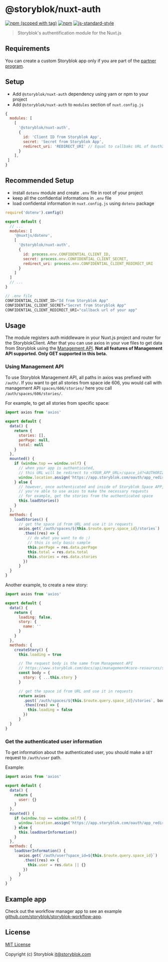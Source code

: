 # @storyblok/nuxt-auth
[![npm (scoped with tag)](https://img.shields.io/npm/v/@storyblok/nuxt-auth/latest.svg?style=flat-square)](https://npmjs.com/package/@storyblok/nuxt-auth)
[![npm](https://img.shields.io/npm/dt/@storyblok/nuxt-auth.svg?style=flat-square)](https://npmjs.com/package/@storyblok/nuxt-auth)
[![js-standard-style](https://img.shields.io/badge/code_style-standard-brightgreen.svg?style=flat-square)](http://standardjs.com)

> Storyblok's authentification module for the Nuxt.js

## Requirements

You can create a custom Storyblok app only if you are part of the [partner program](https://www.storyblok.com/partners).

## Setup
- Add `@storyblok/nuxt-auth` dependency using yarn or npm to your project
- Add `@storyblok/nuxt-auth` to `modules` section of `nuxt.config.js`

```js
{
  modules: [
    [
      '@storyblok/nuxt-auth',
      {
        id: 'Client ID from Storyblok App',
        secret: 'Secret from Storyblok App',
        redirect_uri: 'REDIRECT_URI' // Equal to callbakc URL of Oauth2 from Storyblok App
      }
    ],
 ]
}
```

## Recommended Setup

- install `dotenv` module and create `.env` file in root of your project
- keep all the confidential informations in `.env` file
- load confidental information in `nuxt.config.js` using `dotenv` package 

```js
require('dotenv').config()

export default {
  // ...
  modules: [
    '@nuxtjs/dotenv',
    [
      '@storyblok/nuxt-auth',
      {
        id: process.env.CONFIDENTIAL_CLIENT_ID,
        secret: process.env.CONFIDENTIAL_CLIENT_SECRET,
        redirect_uri: process.env.CONFIDENTIAL_CLIENT_REDIRECT_URI
      }
    ]
  ]
  // ...
}
```

```js
// .env file
CONFIDENTIAL_CLIENT_ID="Id from Storyblok App"
CONFIDENTIAL_CLIENT_SECRET="Secret from Storyblok App"
CONFIDENTIAL_CLIENT_REDIRECT_URI="callback url of your app"
```

## Usage

The module registers auth middleware in your Nuxt.js project and router for the StoryblokClient. After that you can use axios in your vue files to get data from Storyblok using the [Management API](https://www.storyblok.com/docs/api/management). **Not all features of Management API supported. Only GET supported in this beta.**

### Using Management API

To use Storyblok Management API, all paths in axios was prefixed with `/auth/`. If you want to get all stories from space ide 606, you would call with management API `spaces/606/stories/` here you call `/auth/spaces/606/stories/`.

For example, to get all stories from specific space:

```js
import axios from 'axios'

export default {
  data() {
    return {
      stories: [],
      perPage: null,
      total: null
    }
  },
  mounted() {
    if (window.top == window.self) {
      // when your app is authenticated,
      // this URL will be redirect to <YOUR_APP_URL>/space_id?<AUTHORIZED_SPACE>
      window.location.assign('https://app.storyblok.com/oauth/app_redirect')
    } else {
      // however, once authenticated and inside of Storyblok Space APP,
      // you're able to use axios to make the necessary requests
      // for example, get the stories from the authenticated space
      this.loadStories()
    }
  },
  methods: {
    loadStories() {
      // get the space id from URL and use it in requests
      axios.get(`/auth/spaces/${this.$route.query.space_id}/stories`)
        .then((res) => {
          // do what you want to do ;) 
          // this is only basic sample
          this.perPage = res.data.perPage
          this.total = res.data.total
          this.stories = res.data.stories
        })
      }
  }
}
```

Another example, to create a new story:

```js
import axios from 'axios'

export default {
  data() {
    return {
      loading: false,
      story: {
        name: ''
      }
    }
  },
  methods: {
    createStory() {
      this.loading = true

      // The request body is the same from Management API
      // https://www.storyblok.com/docs/api/management#core-resources/stories/create-story
      const body = {
        story: { ...this.story }
      }

      // get the space id from URL and use it in requests
      return axios
        .post(`/auth/spaces/${this.$route.query.space_id}/stories`, body)
        .then((res) => {
          this.loading = false
        })
      }
  }
}
```

### Get the authenticated user information

To get information about the authenticated user, you should make a `GET` request to `/auth/user` path.

Example:

```js
import axios from 'axios'

export default {
  data() {
    return {
      user: {}
    }
  },
  mounted() {
    if (window.top == window.self) {
      window.location.assign('https://app.storyblok.com/oauth/app_redirect')
    } else {
      this.loadUserInformation()
    }
  },
  methods: {
    loadUserInformation() {
      axios.get(`/auth/user?space_id=${this.$route.query.space_id}`)
        .then((res) => {
          this.user = res.data || {}
        })
      }
  }
}
```

## Example app

Check out the workflow manager app to see an example [github.com/storyblok/storyblok-workflow-app](https://github.com/storyblok/storyblok-workflow-app).

## License

[MIT License](./LICENSE)

Copyright (c) Storyblok <it@storyblok.com>
